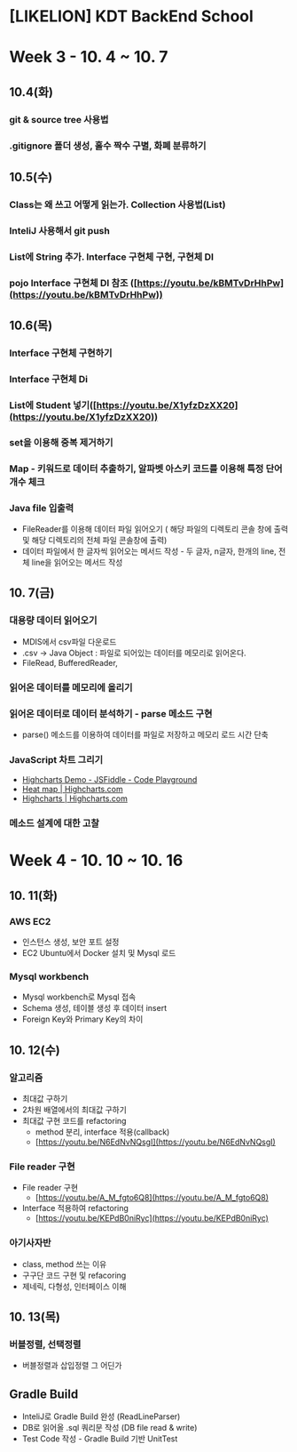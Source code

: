 # [LIKELION] KDT BackEnd School

# **Week 3 - 10. 4 ~ 10. 7**

## **10.4(화)**

### **git & source tree 사용법**

### **.gitignore 폴더 생성, 홀수 짝수 구별, 화폐 분류하기**

## **10.5(수)**

### **Class는 왜 쓰고 어떻게 읽는가. Collection 사용법(List)**

### **InteliJ 사용해서 git push**

### **List에 String 추가. Interface 구현체 구현, 구현체 DI**

### **pojo Interface 구현체 DI 참조 ([https://youtu.be/kBMTvDrHhPw](https://youtu.be/kBMTvDrHhPw))**

## 10.6(목)

### Interface 구현체 구현하기

### Interface 구현체 Di

### List에 Student 넣기([https://youtu.be/X1yfzDzXX20](https://youtu.be/X1yfzDzXX20))

### set을 이용해 중복 제거하기

### Map - 키워드로 데이터 추출하기, 알파벳 아스키 코드를 이용해 특정 단어 개수 체크

### Java file 입출력

- FileReader를 이용해 데이터 파일 읽어오기 ( 해당 파일의 디렉토리 콘솔 창에 출력 및 해당 디렉토리의 전체 파일 콘솔창에 출력)
- 데이터 파일에서 한 글자씩 읽어오는 메서드 작성 - 두 글자, n글자, 한개의 line, 전체 line을 읽어오는 메서드 작성

## 10. 7(금)

### 대용량 데이터 읽어오기

- MDIS에서 csv파일 다운로드
- .csv → Java Object : 파일로 되어있는 데이터를 메모리로 읽어온다.
- FileRead, BufferedReader,

### 읽어온 데이터를 메모리에 올리기

### 읽어온 데이터로 데이터 분석하기 - parse 메소드 구현

- parse() 메소드를 이용하여 데이터를 파일로 저장하고 메모리 로드 시간 단축

### JavaScript 차트 그리기

- [Highcharts Demo - JSFiddle - Code Playground](https://jsfiddle.net/gh/get/library/pure/highcharts/highcharts/tree/master/samples/highcharts/plotoptions/area-fillopacity/)
- [Heat map | Highcharts.com](https://www.highcharts.com/demo/heatmap)
- [Highcharts | Highcharts.com](https://www.highcharts.com/demo)

### 메소드 설계에 대한 고찰

# **Week 4 - 10. 10 ~ 10. 16**

## 10. 11(화)

### AWS EC2

- 인스턴스 생성, 보안 포트 설정
- EC2 Ubuntu에서 Docker 설치 및 Mysql 로드

### Mysql workbench

- Mysql workbench로 Mysql 접속
- Schema 생성, 테이블 생성 후 데이터 insert
- Foreign Key와 Primary Key의 차이

## 10. 12(수)

### 알고리즘

- 최대값 구하기
- 2차원 배열에서의 최대값 구하기
- 최대값 구현 코드를 refactoring
    - method 분리, interface 적용(callback)
    - [https://youtu.be/N6EdNvNQsgI](https://youtu.be/N6EdNvNQsgI)

### File reader 구현

- File reader 구현
    - [https://youtu.be/A_M_fgto6Q8](https://youtu.be/A_M_fgto6Q8)
- Interface 적용하여 refactoring
    - [https://youtu.be/KEPdB0niRyc](https://youtu.be/KEPdB0niRyc)

### 아기사자반

- class, method 쓰는 이유
- 구구단  코드 구현 및 refacoring
- 제네릭, 다형성, 인터페이스 이해

## 10. 13(목)

### 버블정렬, 선택정렬

- 버블정렬과 삽입정렬 그 어딘가

## Gradle Build

- InteliJ로 Gradle Build 완성 (ReadLineParser)
- DB로 읽어올 .sql 쿼리문 작성 (DB file read & write)
- Test Code 작성 - Gradle Build 기반 UnitTest